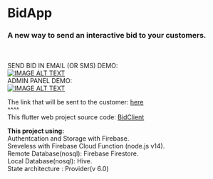 # BidApp

<h3>A new way to send an interactive bid to your customers.</h3>

<br><br>
SEND BID IN EMAIL (OR SMS) DEMO:
<br>
[![IMAGE ALT TEXT](http://img.youtube.com/vi/snMxltLmehE/0.jpg)](http://www.youtube.com/watch?v=snMxltLmehE "BidApp create new bid demo")
<br>
ADMIN PANEL DEMO:
<br>
[![IMAGE ALT TEXT](http://img.youtube.com/vi/0zgNTF5M7XM/0.jpg)](https://www.youtube.com/watch?v=0zgNTF5M7XM "BidApp Admib panel demo")



The link that will be sent to the customer: <a href="https://lproject-a1460.web.app/?tenant=XMqoQLgYxIi1u9Bfwh6U&bid=l9MURjFO95gRSTONymmi&creator=lhDqqZZPHMUExcOa5YfQCEtg70p2">here</a>
<br>
^^^^ 
<br>
This flutter web project source code: <a href = "https://github.com/DorDorel/bid-client"> BidClient</a>


<strong> This project using: </strong> <br>
Authentcation and Storage with Firebase.
<br>
Sreveless with Firebase Cloud Function (node.js v14).
<br>
Remote Database(nosql): Firebase Firestore.
<br>
Local Database(nosql): Hive.
<br>
State architecture : Provider(v 6.0)
<br>

